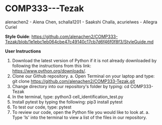 # COMP333---Tezak

alenachen2 - Alena Chen,
schalla1201 - Saakshi Challa,
acurielwes - Allegra Curiel

**Style Guide**: https://github.com/alenachen2/COMP333-Tezak/blob/1e1ebc1eb064cbe47c49140c17cb7d6f46f0f8f3/StyleGuide.md

**User Instructions**
1. Download the latest version of Python if it is not already downloaded by following the instructions from this link: https://www.python.org/downloads/. 
2. Clone our Github repository.
   a. Open Terminal on your laptop and type: git clone https://github.com/alenachen2/COMP333-Tezak.git
3. Change directory into our repository's folder by typing: cd COMP333-Tezak
4. In the terminal, type: python3 cell_identification_test.py
5. Install pytest by typing the following: pip3 install pytest
6. To test our code, type: pytest
7. To review our code, open the Python file you would like to look at.
   a. Type 'ls' into the terminal to view a list of the files in our repository.
